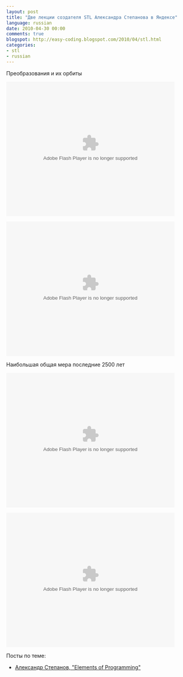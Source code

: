 ```yaml
---
layout: post
title: "Две лекции создателя STL Александра Степанова в Яндексе"
language: russian
date: 2010-04-30 00:00
comments: true
blogspot: http://easy-coding.blogspot.com/2010/04/stl.html
categories:
- stl
- russian
---
```

Преобразования и их орбиты

<object height="360" width="450"><param name="video" value="http://static.video.yandex.ru/lite/ya-events/3twcefs92l.2504/"></param><param name="allowFullScreen" value="true"></param><param name="scale" value="noscale"></param><embed src="http://static.video.yandex.ru/lite/ya-events/3twcefs92l.2504/" type="application/x-shockwave-flash" width="450" height="360" allowFullScreen="true" scale="noscale" ></embed></object>

<object height="360" width="450"><param name="video" value="http://static.video.yandex.ru/lite/ya-events/7wftbjwn90.2613/"></param><param name="allowFullScreen" value="true"></param><param name="scale" value="noscale"></param><embed src="http://static.video.yandex.ru/lite/ya-events/7wftbjwn90.2613/" type="application/x-shockwave-flash" width="450" height="360" allowFullScreen="true" scale="noscale" ></embed></object>

Наибольшая общая мера последние 2500 лет

<object height="360" width="450"><param name="video" value="http://static.video.yandex.ru/lite/ya-events/134ggssoep.2510/"></param><param name="allowFullScreen" value="true"></param><param name="scale" value="noscale"></param><embed src="http://static.video.yandex.ru/lite/ya-events/134ggssoep.2510/" type="application/x-shockwave-flash" width="450" height="360" allowFullScreen="true" scale="noscale" ></embed></object>

<object height="360" width="450"><param name="video" value="http://static.video.yandex.ru/lite/ya-events/fep8fxq5c8.2601/"></param><param name="allowFullScreen" value="true"></param><param name="scale" value="noscale"></param><embed src="http://static.video.yandex.ru/lite/ya-events/fep8fxq5c8.2601/" type="application/x-shockwave-flash" width="450" height="360" allowFullScreen="true" scale="noscale" ></embed></object>

Посты по теме:

* [Александр Степанов, "Elements of Programming"][]

[Александр Степанов, "Elements of Programming"]: /blog/russian/2009/07/30/elements-of-programming/

